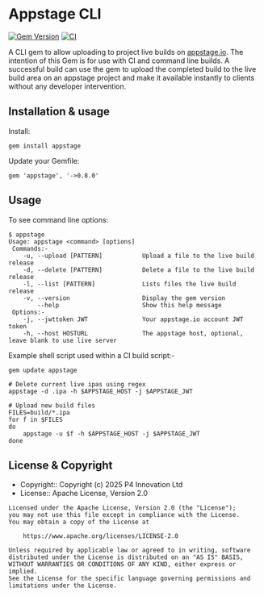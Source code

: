 # Appstage CLI

[![Gem Version](https://badge.fury.io/rb/appstage.svg)](https://badge.fury.io/rb/appstage)
[![CI](https://github.com/p4innovation/appstage-cli/actions/workflows/ci.yml/badge.svg)](https://github.com/p4innovation/appstage-cli/actions/workflows/ci.yml)

A CLI gem to allow uploading to project live builds on [appstage.io](https://wwww.appstage.io). The intention of this Gem is for use with CI and command line builds. A successful build can use the gem to upload the completed build to the live build area on an appstage project and make it available instantly to clients without any developer intervention. 

## Installation & usage

Install:

```
gem install appstage
```

Update your Gemfile:

```
gem 'appstage', '->0.8.0'
```

## Usage

To see command line options:

```
$ appstage
Usage: appstage <command> [options]
 Commands:-
    -u, --upload [PATTERN]           Upload a file to the live build release
    -d, --delete [PATTERN]           Delete a file to the live build release
    -l, --list [PATTERN]             Lists files the live build release
    -v, --version                    Display the gem version
        --help                       Show this help message
 Options:-
    -j, --jwttoken JWT               Your appstage.io account JWT token
    -h, --host HOSTURL               The appstage host, optional, leave blank to use live server
```

Example shell script used within a CI build script:-

```
gem update appstage

# Delete current live ipas using regex
appstage -d .ipa -h $APPSTAGE_HOST -j $APPSTAGE_JWT

# Upload new build files
FILES=build/*.ipa
for f in $FILES
do
	appstage -u $f -h $APPSTAGE_HOST -j $APPSTAGE_JWT
done
```

## License & Copyright

- Copyright:: Copyright (c) 2025 P4 Innovation Ltd
- License:: Apache License, Version 2.0

```text
Licensed under the Apache License, Version 2.0 (the "License");
you may not use this file except in compliance with the License.
You may obtain a copy of the License at

    https://www.apache.org/licenses/LICENSE-2.0

Unless required by applicable law or agreed to in writing, software
distributed under the License is distributed on an "AS IS" BASIS,
WITHOUT WARRANTIES OR CONDITIONS OF ANY KIND, either express or implied.
See the License for the specific language governing permissions and
limitations under the License.
```